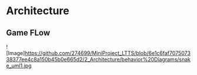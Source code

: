 # Architecture
## Game FLow

![Image]https://github.com/274699/MiniProject_LTTS/blob/6e1c6faf707507338377ee4c8a150b45b0e665d2/2_Architecture/behavior%20Diagrams/snake_uml1.jpg
